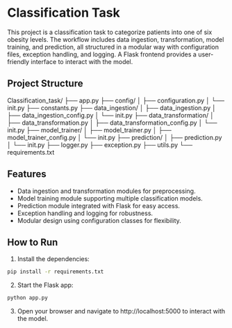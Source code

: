 # Classification Task

This project is a classification task to categorize patients into one of six obesity levels. The workflow includes data ingestion, transformation, model training, and prediction, all structured in a modular way with configuration files, exception handling, and logging. A Flask frontend provides a user-friendly interface to interact with the model.

## Project Structure

Classification_task/
├── app.py
├── config/
│ ├── configuration.py
│ └── init.py
├── constants.py
├── data_ingestion/
│ ├── data_ingestion.py
│ ├── data_ingestion_config.py
│ └── init.py
├── data_transformation/
│ ├── data_transformation.py
│ ├── data_transformation_config.py
│ └── init.py
├── model_trainer/
│ ├── model_trainer.py
│ ├── model_trainer_config.py
│ └── init.py
├── prediction/
│ ├── prediction.py
│ └── init.py
├── logger.py
├── exception.py
├── utils.py
└── requirements.txt



## Features

- Data ingestion and transformation modules for preprocessing.
- Model training module supporting multiple classification models.
- Prediction module integrated with Flask for easy access.
- Exception handling and logging for robustness.
- Modular design using configuration classes for flexibility.

## How to Run

1. Install the dependencies:

```bash
pip install -r requirements.txt
```

2. Start the Flask app:

```bash
python app.py
```

3. Open your browser and navigate to http://localhost:5000 to interact with the model.
